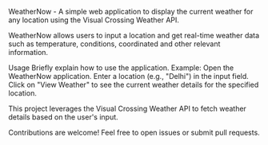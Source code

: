 WeatherNow - A simple web application to display the current weather for any location using the Visual Crossing Weather API.

WeatherNow allows users to input a location and get real-time weather data such as temperature, conditions, coordinated and other relevant information.

Usage
Briefly explain how to use the application. Example:
Open the WeatherNow application.
Enter a location (e.g., "Delhi") in the input field.
Click on "View Weather" to see the current weather details for the specified location.

This project leverages the Visual Crossing Weather API to fetch weather details based on the user's input.

Contributions are welcome! Feel free to open issues or submit pull requests.
